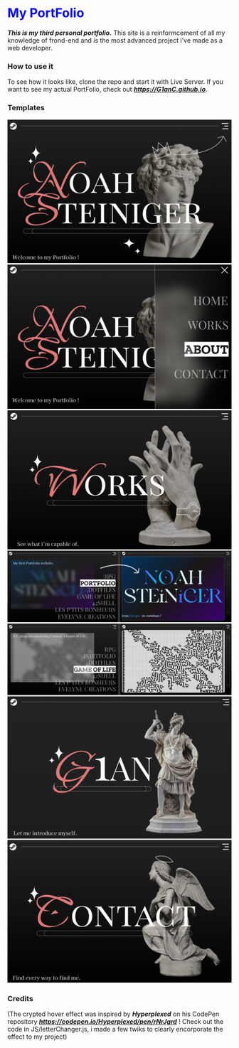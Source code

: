  <h1 style="color:blue;">My PortFolio</h1>

***This is my third personal portfolio.*** This site is a reinformcement of all my knowledge of frond-end and is the most advanced project i've made as a web developer.

### How to use it

To see how it looks like, clone the repo and start it with Live Server.
If you want to see my actual PortFolio, check out ***https://G1anC.github.io***.

### Templates
![image](https://github.com/G1anC/Portfolio-3.0/blob/main/.github/index.png)
![image](https://github.com/G1anC/Portfolio-3.0/blob/main/.github/nav.png)
![image](https://github.com/G1anC/Portfolio-3.0/blob/main/.github/work.png)
![image](https://github.com/G1anC/Portfolio-3.0/blob/main/.github/workPortfolio.png)
![image](https://github.com/G1anC/Portfolio-3.0/blob/main/.github/workGOF.png)
![image](https://github.com/G1anC/Portfolio-3.0/blob/main/.github/about.png)
![image](https://github.com/G1anC/Portfolio-3.0/blob/main/.github/contact.png)

### Credits

(The crypted hover effect was inspired by ***Hyperplexed*** on his CodePen repository ***https://codepen.io/Hyperplexed/pen/rNrJgrd*** ! Check out the code in JS/letterChanger.js, i made a few twiks to clearly encorporate the effect to my project)




